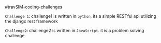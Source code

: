 #travSIM-coding-challenges

```Challenge 1```:
challenge1 is written in ```python```. its a simple RESTful api utilizing the django rest framework

```Challenge2```:
challenge2 is written in ```JavaScript```. it is a problem solving challenge
